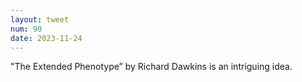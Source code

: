 ```yaml
---
layout: tweet
num: 90
date: 2023-11-24
---
```


"The Extended Phenotype” by Richard Dawkins is an intriguing
idea.
